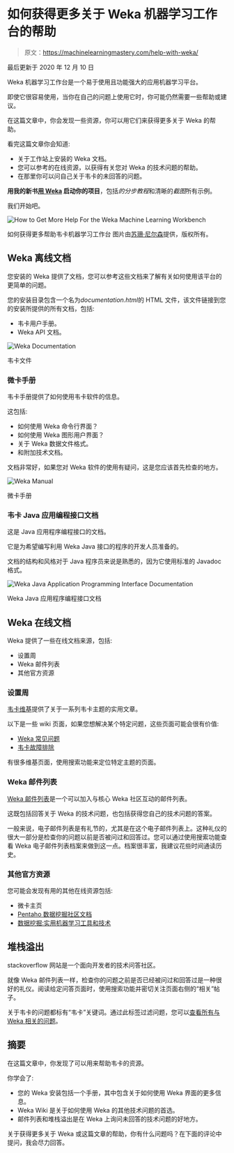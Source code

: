 # 如何获得更多关于 Weka 机器学习工作台的帮助

> 原文：<https://machinelearningmastery.com/help-with-weka/>

最后更新于 2020 年 12 月 10 日

Weka 机器学习工作台是一个易于使用且功能强大的应用机器学习平台。

即使它很容易使用，当你在自己的问题上使用它时，你可能仍然需要一些帮助或建议。

在这篇文章中，你会发现一些资源，你可以用它们来获得更多关于 Weka 的帮助。

看完这篇文章你会知道:

*   关于工作站上安装的 Weka 文档。
*   您可以参考的在线资源，以获得有关您对 Weka 的技术问题的帮助。
*   在那里你可以问自己关于韦卡的未回答的问题。

**用我的新书[用 Weka](https://machinelearningmastery.com/machine-learning-mastery-weka/) 启动你的项目**，包括*的分步教程*和清晰的*截图*所有示例。

我们开始吧。

![How to Get More Help For the Weka Machine Learning Workbench](img/c56ff950b6ca73b7d90e3f9712b94fdd.png)

如何获得更多帮助韦卡机器学习工作台
图片由[苏珊·尼尔森](https://www.flickr.com/photos/infomastern/15977095819/)提供，版权所有。

## Weka 离线文档

您安装的 Weka 提供了文档，您可以参考这些文档来了解有关如何使用该平台的更简单的问题。

您的安装目录包含一个名为*documentation.html*的 HTML 文件，该文件链接到您的安装所提供的所有文档，包括:

*   韦卡用户手册。
*   Weka API 文档。

![Weka Documentation](img/d84578a9e249094c538c7c720c8c9357.png)

韦卡文件

### 微卡手册

韦卡手册提供了如何使用韦卡软件的信息。

这包括:

*   如何使用 Weka 命令行界面？
*   如何使用 Weka 图形用户界面？
*   关于 Weka 数据文件格式。
*   和附加技术文档。

文档非常好，如果您对 Weka 软件的使用有疑问，这是您应该首先检查的地方。

![Weka Manual](img/3151e9d0493ab3115535030269ea2401.png)

微卡手册

### 韦卡 Java 应用编程接口文档

这是 Java 应用程序编程接口的文档。

它是为希望编写利用 Weka Java 接口的程序的开发人员准备的。

文档的结构和风格对于 Java 程序员来说是熟悉的，因为它使用标准的 Javadoc 格式。

![Weka Java Application Programming Interface Documentation](img/d6828453d08206c1aabf3a48e2b8d4e5.png)

Weka Java 应用程序编程接口文档

## Weka 在线文档

Weka 提供了一些在线文档来源，包括:

*   设置周
*   Weka 邮件列表
*   其他官方资源

### 设置周

[韦卡维基](https://waikato.github.io/weka-wiki/)提供了关于一系列韦卡主题的实用文章。

以下是一些 wiki 页面，如果您想解决某个特定问题，这些页面可能会很有价值:

*   [Weka 常见问题](https://waikato.github.io/weka-wiki/faq/)
*   [韦卡故障排除](https://waikato.github.io/weka-wiki/troubleshooting/)

有很多维基页面，使用搜索功能来定位特定主题的页面。

### Weka 邮件列表

[Weka 邮件列表](https://list.waikato.ac.nz/mailman/listinfo/wekalist)是一个可以加入与核心 Weka 社区互动的邮件列表。

这既包括回答关于 Weka 的技术问题，也包括获得您自己的技术问题的答案。

一般来说，电子邮件列表是有礼节的，尤其是在这个电子邮件列表上。这种礼仪的很大一部分是检查你的问题以前是否被问过和回答过。您可以通过使用搜索功能查看 Weka 电子邮件列表档案来做到这一点。档案很丰富，我建议花些时间通读历史。

### 其他官方资源

您可能会发现有用的其他在线资源包括:

*   微卡主页
*   [Pentaho 数据挖掘社区文档](http://wiki.pentaho.com/display/DATAMINING/Pentaho+Data+Mining+Community+Documentation)
*   [数据挖掘:实用机器学习工具和技术](https://amzn.to/340LRLA)

## 堆栈溢出

stackoverflow 网站是一个面向开发者的技术问答社区。

就像 Weka 邮件列表一样，检查你的问题之前是否已经被问过和回答过是一种很好的礼仪。阅读给定问答页面时，使用搜索功能并密切关注页面右侧的“相关”帖子。

关于韦卡的问题都标有“韦卡”关键词。通过此标签过滤问题，您可以[查看所有与 Weka 相关的问题](https://stackoverflow.com/questions/tagged/weka)。

## 摘要

在这篇文章中，你发现了可以用来帮助韦卡的资源。

你学会了:

*   您的 Weka 安装包括一个手册，其中包含关于如何使用 Weka 界面的更多信息。
*   Weka Wiki 是关于如何使用 Weka 的其他技术问题的首选。
*   邮件列表和堆栈溢出是在 Weka 上询问未回答的技术问题的好地方。

关于获得更多关于 Weka 或这篇文章的帮助，你有什么问题吗？在下面的评论中提问，我会尽力回答。